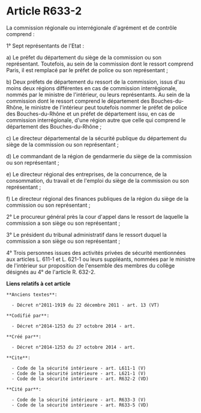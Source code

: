# Article R633-2

La commission régionale ou interrégionale d'agrément et de contrôle comprend : 

1° Sept représentants de l'Etat : 

a) Le préfet du département du siège de la commission ou son représentant. Toutefois, au sein de la commission dont le
ressort comprend Paris, il est remplacé par le préfet de police ou son représentant ; 

b) Deux préfets de département du ressort de la commission, issus d'au moins deux régions différentes en cas de commission
interrégionale, nommés par le ministre de l'intérieur, ou leurs représentants. Au sein de la commission dont le ressort
comprend le département des Bouches-du-Rhône, le ministre de l'intérieur peut toutefois nommer le préfet de police des
Bouches-du-Rhône et un préfet de département issu, en cas de commission interrégionale, d'une région autre que celle qui
comprend le département des Bouches-du-Rhône ; 

c) Le directeur départemental de la sécurité publique du département du siège de la commission ou son représentant ; 

d) Le commandant de la région de gendarmerie du siège de la commission ou son représentant ; 

e) Le directeur régional des entreprises, de la concurrence, de la consommation, du travail et de l'emploi du siège de la
commission ou son représentant ; 

f) Le directeur régional des finances publiques de la région du siège de la commission ou son représentant ; 

2° Le procureur général près la cour d'appel dans le ressort de laquelle la commission a son siège ou son représentant ; 

3° Le président du tribunal administratif dans le ressort duquel la commission a son siège ou son représentant ; 

4° Trois personnes issues des activités privées de sécurité mentionnées aux articles L. 611-1 et L. 621-1 ou leurs
suppléants, nommées par le ministre de l'intérieur sur proposition de l'ensemble des membres du collège désignés au 4° de
l'article R. 632-2.

**Liens relatifs à cet article**

	**Anciens textes**:

	  - Décret n°2011-1919 du 22 décembre 2011 - art. 13 (VT)

	**Codifié par**:

	  - Décret n°2014-1253 du 27 octobre 2014 - art.

	**Créé par**:

	  - Décret n°2014-1253 du 27 octobre 2014 - art.

	**Cite**:

	  - Code de la sécurité intérieure - art. L611-1 (V)
	  - Code de la sécurité intérieure - art. L621-1 (V)
	  - Code de la sécurité intérieure - art. R632-2 (VD)

	**Cité par**:

	  - Code de la sécurité intérieure - art. R633-3 (V)
	  - Code de la sécurité intérieure - art. R633-5 (VD)
